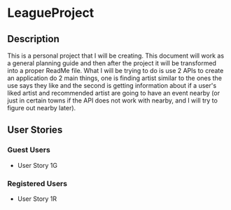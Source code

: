 # LeagueProject

## Description
This is a personal project that I will be creating. This document will work as a general planning guide and then after the project it will be transformed into a proper ReadMe file. What I will be trying to do is use 2 APIs to create an application do 2 main things, one is finding artist similar to the ones the use says they like and the second is getting information about if a user's liked artist and recommended artist are going to have an event nearby (or just in certain towns if the API does not work with nearby, and I will try to figure out nearby later).

## User Stories

### Guest Users
- User Story 1G

### Registered Users
- User Story 1R

